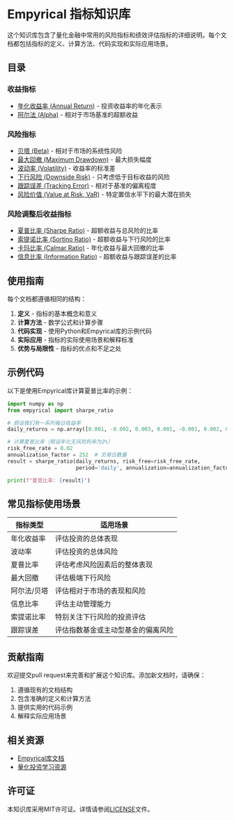 # Empyrical 指标知识库

这个知识库包含了量化金融中常用的风险指标和绩效评估指标的详细说明。每个文档都包括指标的定义、计算方法、代码实现和实际应用场景。

## 目录

### 收益指标
- [年化收益率 (Annual Return)](docs/annual_return.md) - 投资收益率的年化表示
- [阿尔法 (Alpha)](docs/alpha_beta.md#阿尔法-alpha) - 相对于市场基准的超额收益

### 风险指标
- [贝塔 (Beta)](docs/alpha_beta.md#贝塔-beta) - 相对于市场的系统性风险
- [最大回撤 (Maximum Drawdown)](docs/max_drawdown.md) - 最大损失幅度
- [波动率 (Volatility)](docs/volatility.md) - 收益率的标准差
- [下行风险 (Downside Risk)](docs/downside_risk.md) - 只考虑低于目标收益的风险
- [跟踪误差 (Tracking Error)](docs/tracking_error.md) - 相对于基准的偏离程度
- [风险价值 (Value at Risk, VaR)](docs/value_at_risk.md) - 特定置信水平下的最大潜在损失

### 风险调整后收益指标
- [夏普比率 (Sharpe Ratio)](docs/sharpe_ratio.md) - 超额收益与总风险的比率
- [索提诺比率 (Sortino Ratio)](docs/sortino_ratio.md) - 超额收益与下行风险的比率
- [卡玛比率 (Calmar Ratio)](docs/calmar_ratio.md) - 年化收益与最大回撤的比率
- [信息比率 (Information Ratio)](docs/information_ratio.md) - 超额收益与跟踪误差的比率

## 使用指南

每个文档都遵循相同的结构：
1. **定义** - 指标的基本概念和意义
2. **计算方法** - 数学公式和计算步骤
3. **代码实现** - 使用Python和Empyrical库的示例代码
4. **实际应用** - 指标的实际使用场景和解释标准
5. **优势与局限性** - 指标的优点和不足之处

## 示例代码

以下是使用Empyrical库计算夏普比率的示例：

```python
import numpy as np
from empyrical import sharpe_ratio

# 假设我们有一系列每日收益率
daily_returns = np.array([0.001, -0.002, 0.003, 0.001, -0.001, 0.002, 0.001])

# 计算夏普比率（假设年化无风险利率为2%）
risk_free_rate = 0.02
annualization_factor = 252  # 交易日数量
result = sharpe_ratio(daily_returns, risk_free=risk_free_rate, 
                      period='daily', annualization=annualization_factor)

print(f"夏普比率: {result}")
```

## 常见指标使用场景

| 指标类型 | 适用场景 |
|---------|---------|
| 年化收益率 | 评估投资的总体表现 |
| 波动率 | 评估投资的总体风险 |
| 夏普比率 | 评估考虑风险因素后的整体表现 |
| 最大回撤 | 评估极端下行风险 |
| 阿尔法/贝塔 | 评估相对于市场的表现和风险 |
| 信息比率 | 评估主动管理能力 |
| 索提诺比率 | 特别关注下行风险的投资评估 |
| 跟踪误差 | 评估指数基金或主动型基金的偏离风险 |

## 贡献指南

欢迎提交pull request来完善和扩展这个知识库。添加新文档时，请确保：
1. 遵循现有的文档结构
2. 包含准确的定义和计算方法
3. 提供实用的代码示例
4. 解释实际应用场景

## 相关资源

- [Empyrical库文档](https://github.com/quantopian/empyrical)
- [量化投资学习资源](https://github.com/0xluluv587/quant-learning-resources)

## 许可证

本知识库采用MIT许可证。详情请参阅[LICENSE](LICENSE)文件。